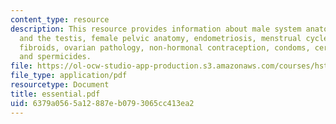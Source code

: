 ```yaml
---
content_type: resource
description: This resource provides information about male system anatomy, temperature
  and the testis, female pelvic anatomy, endometriosis, menstrual cycle overview,
  fibroids, ovarian pathology, non-hormonal contraception, condoms, cervical cap,
  and spermicides.
file: https://ol-ocw-studio-app-production.s3.amazonaws.com/courses/hst-071-human-reproductive-biology-fall-2005/6379a0565a12887eb0793065cc413ea2_essential.pdf
file_type: application/pdf
resourcetype: Document
title: essential.pdf
uid: 6379a056-5a12-887e-b079-3065cc413ea2
---
```

